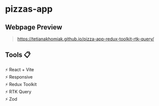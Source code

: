 # pizzas-app

## Webpage Preview
> https://tetianakhomiak.github.io/pizza-app-redux-toolkit-rtk-query/

 ## Tools 📋                                                                                                                                                          
 ⚡️ React + Vite                                                                                                                                                     
 ⚡️ Responsive                                                                                                                                                          
 ⚡️ Redux Toolkit                                                                                                                                                        
 ⚡️ RTK Query                                                                                                                                                        
 ⚡️ Zod
